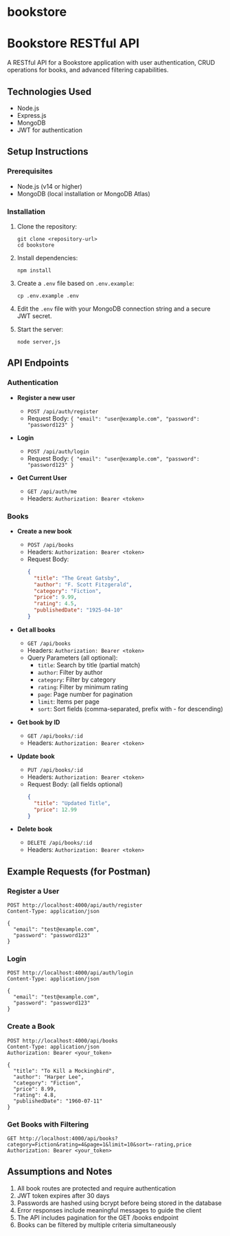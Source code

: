 # bookstore

# Bookstore RESTful API

A RESTful API for a Bookstore application with user authentication, CRUD operations for books, and advanced filtering capabilities.

## Technologies Used

- Node.js
- Express.js
- MongoDB
- JWT for authentication

## Setup Instructions

### Prerequisites

- Node.js (v14 or higher)
- MongoDB (local installation or MongoDB Atlas)

### Installation

1. Clone the repository:

   ```
   git clone <repository-url>
   cd bookstore
   ```

2. Install dependencies:

   ```
   npm install
   ```

3. Create a `.env` file based on `.env.example`:

   ```
   cp .env.example .env
   ```

4. Edit the `.env` file with your MongoDB connection string and a secure JWT secret.

5. Start the server:
   ```
   node server,js
   ```

## API Endpoints

### Authentication

- **Register a new user**

  - `POST /api/auth/register`
  - Request Body: `{ "email": "user@example.com", "password": "password123" }`

- **Login**

  - `POST /api/auth/login`
  - Request Body: `{ "email": "user@example.com", "password": "password123" }`

- **Get Current User**
  - `GET /api/auth/me`
  - Headers: `Authorization: Bearer <token>`

### Books

- **Create a new book**

  - `POST /api/books`
  - Headers: `Authorization: Bearer <token>`
  - Request Body:
    ```json
    {
      "title": "The Great Gatsby",
      "author": "F. Scott Fitzgerald",
      "category": "Fiction",
      "price": 9.99,
      "rating": 4.5,
      "publishedDate": "1925-04-10"
    }
    ```

- **Get all books**

  - `GET /api/books`
  - Headers: `Authorization: Bearer <token>`
  - Query Parameters (all optional):
    - `title`: Search by title (partial match)
    - `author`: Filter by author
    - `category`: Filter by category
    - `rating`: Filter by minimum rating
    - `page`: Page number for pagination
    - `limit`: Items per page
    - `sort`: Sort fields (comma-separated, prefix with - for descending)

- **Get book by ID**

  - `GET /api/books/:id`
  - Headers: `Authorization: Bearer <token>`

- **Update book**

  - `PUT /api/books/:id`
  - Headers: `Authorization: Bearer <token>`
  - Request Body: (all fields optional)
    ```json
    {
      "title": "Updated Title",
      "price": 12.99
    }
    ```

- **Delete book**
  - `DELETE /api/books/:id`
  - Headers: `Authorization: Bearer <token>`

## Example Requests (for Postman)

### Register a User

```
POST http://localhost:4000/api/auth/register
Content-Type: application/json

{
  "email": "test@example.com",
  "password": "password123"
}
```

### Login

```
POST http://localhost:4000/api/auth/login
Content-Type: application/json

{
  "email": "test@example.com",
  "password": "password123"
}
```

### Create a Book

```
POST http://localhost:4000/api/books
Content-Type: application/json
Authorization: Bearer <your_token>

{
  "title": "To Kill a Mockingbird",
  "author": "Harper Lee",
  "category": "Fiction",
  "price": 8.99,
  "rating": 4.8,
  "publishedDate": "1960-07-11"
}
```

### Get Books with Filtering

```
GET http://localhost:4000/api/books?category=Fiction&rating=4&page=1&limit=10&sort=-rating,price
Authorization: Bearer <your_token>
```

## Assumptions and Notes

1. All book routes are protected and require authentication
2. JWT token expires after 30 days
3. Passwords are hashed using bcrypt before being stored in the database
4. Error responses include meaningful messages to guide the client
5. The API includes pagination for the GET /books endpoint
6. Books can be filtered by multiple criteria simultaneously
